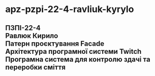 # apz-pzpi-22-4-ravliuk-kyrylo  
ПЗПІ-22-4  
Равлюк Кирило  
Патерн проєктування Facade  
Архітектура програмної системи Twitch  
Програмна система для контролю здачі та переробки сміття  
---
 
